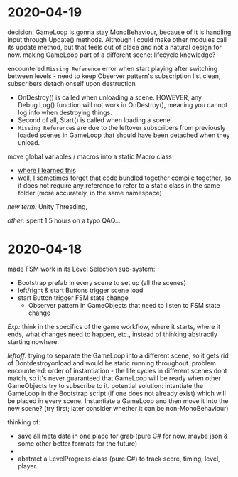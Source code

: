 # 2020-04-19
decision: GameLoop is gonna stay MonoBehaviour, because of it is handling input through Update() methods. Although I could make other modules call its update method, but that feels out of place and not a natural design for now.
making GameLoop part of a different scene: lifecycle knowledge?

encountered `Missing Reference` error when start playing after switching between levels - need to keep Observer pattern's subscription list clean, subscribers detach onself upon destruction
- OnDestroy() is called when unloading a scene. HOWEVER, any Debug.Log() function will not work in OnDestroy(), meaning you cannot log info when destroying things.
- Second of all, Start() is called when loading a scene.
- `Missing Reference`s are due to the leftover subscribers from previously loaded scenes in GameLoop that should have been detached when they unload.

move global variables / macros into a static Macro class
- [where I learned this](https://stackoverflow.com/questions/14368129/how-to-use-global-variables-in-c)
- well, I sometimes forget that code bundled together compile together, so it does not require any reference to refer to a static class in the same folder (more accurately, in the same namespace)

*new term:*
	Unity Threading,

*other:*
	spent 1.5 hours on a typo QAQ...

# 2020-04-18
made FSM work in its Level Selection sub-system:
- Bootstrap prefab in every scene to set up (all the scenes)
- left/right & start Buttons trigger scene load
- start Button trigger FSM state change
	- Observer pattern in GameObjects that need to listen to FSM state change

*Exp:*
think in the specifics of the game workflow, where it starts, where it ends, what changes need to happen, etc., instead of thinking abstractly starting nowhere.

*leftoff:*
trying to separate the GameLoop into a different scene, so it gets rid of Dontdestroyonload and would be static running throughout. 
problem encountered: order of instantiation - the life cycles in different scenes dont match, so it's never guaranteed that GameLoop will be ready when other GameObjects try to subscribe to it.
potential solution: intantiate the GameLoop in the Bootstrap script (if one does not already exist) which will be placed in every scene. Instantiate a GameLoop and then move it into the new scene? (try first; later consider whether it can be non-MonoBehaviour)


thinking of:
- save all meta data in one place for grab (pure C# for now, maybe json & some other better formats for the future)
- 
- abstract a LevelProgress class (pure C#) to track score, timing, level, player.

